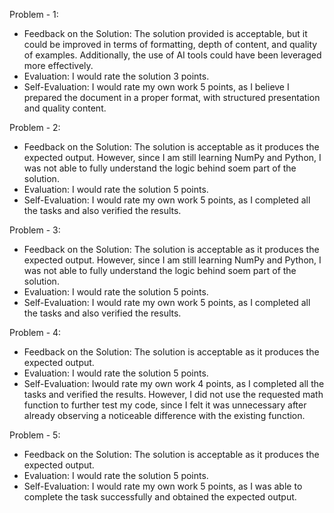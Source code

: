 Problem - 1:
- Feedback on the Solution: The solution provided is acceptable, but it could be improved in terms of formatting, depth of content, and quality of examples. Additionally, the use of AI tools could have been leveraged more effectively.
- Evaluation: I would rate the solution 3 points.
- Self-Evaluation: I would rate my own work 5 points, as I believe I prepared the document in a proper format, with structured presentation and quality content.

Problem - 2:
- Feedback on the Solution: The solution is acceptable as it produces the expected output. However, since I am still learning NumPy and Python, I was not able to fully understand the logic behind soem part of the solution.
- Evaluation: I would rate the solution 5 points. 
- Self-Evaluation: I would rate my own work 5 points, as I completed all the tasks and also verified the results.

Problem - 3:
- Feedback on the Solution: The solution is acceptable as it produces the expected output. However, since I am still learning NumPy and Python, I was not able to fully understand the logic behind soem part of the solution.
- Evaluation: I would rate the solution 5 points. 
- Self-Evaluation: I would rate my own work 5 points, as I completed all the tasks and also verified the results.

Problem - 4:
- Feedback on the Solution: The solution is acceptable as it produces the expected output.
- Evaluation: I would rate the solution 5 points. 
- Self-Evaluation: Iwould rate my own work 4 points, as I completed all the tasks and verified the results. However, I did not use the requested math function to further test my code, since I felt it was unnecessary after already observing a noticeable difference with the existing function.

Problem - 5:
- Feedback on the Solution: The solution is acceptable as it produces the expected output.
- Evaluation: I would rate the solution 5 points. 
- Self-Evaluation: I would rate my own work 5 points, as I was able to complete the task successfully and obtained the expected output.
